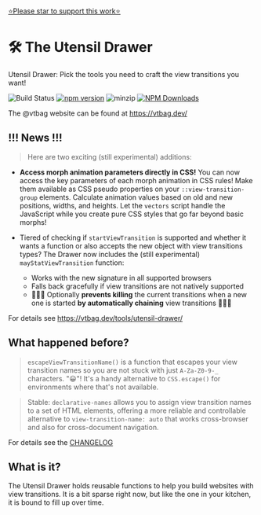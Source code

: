 [⭐️Please star to support this work⭐️](https://github.com/vtbag/utensil-drawer)

# 🛠 The Utensil Drawer

Utensil Drawer: Pick the tools you need to craft the view transitions you want!

![Build Status](https://github.com/vtbag/utensil-drawer/actions/workflows/run-build.yml/badge.svg)
[![npm version](https://img.shields.io/npm/v/@vtbag/utensil-drawer/latest)](https://www.npmjs.com/package/@vtbag/utensil-drawer)
![minzip](https://badgen.net/bundlephobia/minzip/@vtbag/utensil-drawer)
[![NPM Downloads](https://img.shields.io/npm/dw/@vtbag/utensil-drawer)](https://www.npmjs.com/package/@vtbag/utensil-drawer)

The @vtbag website can be found at https://vtbag.dev/

## !!! News !!!

> Here are two exciting (still experimental) additions:

* **Access morph animation parameters directly in CSS!**
You can now access the key parameters of each morph animation in CSS rules! Make them available as CSS pseudo properties on your `::view-transition-group` elements. Calculate animation values based on old and new positions, widths, and heights. Let the `vectors` script handle the JavaScript while you create pure CSS styles that go far beyond basic morphs!


* Tiered of checking if `startViewTransition` is supported and whether it wants a function or also accepts the new object with view transitions types? The Drawer now includes the (still experimental) `mayStatViewTransition` function:
    * Works with the new signature in all supported browsers
    * Falls back gracefully if view transitions are not  natively supported
    * 🥁🥁🥁 Optionally **prevents killing** the current transitions when a new one is started **by automatically chaining** view transitions 🥁🥁🥁


For details see https://vtbag.dev/tools/utensil-drawer/

## What happened before?

> `escapeViewTransitionName()` is a function that escapes your view transition names so you are not stuck with just `A-Za-Z0-9-_` characters. "😀"! It's a handy alternative to `CSS.escape()` for environments where that's not available.

> Stable: `declarative-names` allows you to assign view transition names to a set of HTML elements, offering a more reliable and controllable alternative to `view-transition-name: auto` that works cross-browser and also for cross-document navigation.

For details see the [CHANGELOG](https://github.com/vtbag/utensil-drawer/blob/main/CHANGELOG.md)

## What is it?

The Utensil Drawer holds reusable functions to help you build websites with view transitions. It is a bit sparse right now, but like the one in your kitchen, it is bound to fill up over time.

